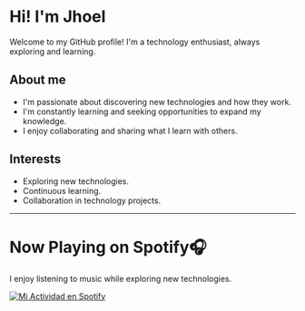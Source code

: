 # Hi! I'm Jhoel

Welcome to my GitHub profile! I'm a technology enthusiast, always exploring and learning.

## About me

* I'm passionate about discovering new technologies and how they work.
* I'm constantly learning and seeking opportunities to expand my knowledge.
* I enjoy collaborating and sharing what I learn with others.

## Interests

* Exploring new technologies.
* Continuous learning.
* Collaboration in technology projects.

---
  # Now Playing on Spotify🎧 
  
  I enjoy listening to music while exploring new technologies.

  
 [![Mi Actividad en Spotify](https://lyric-frame.vercel.app/)](https://lyric-frame.vercel.app/)
